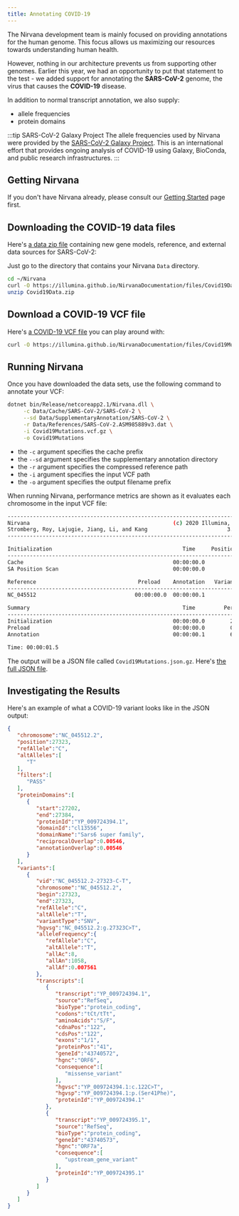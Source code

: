 ```yaml
---
title: Annotating COVID-19
---
```


The Nirvana development team is mainly focused on providing annotations for the human genome. This focus allows us maximizing our resources towards understanding human health.

However, nothing in our architecture prevents us from supporting other genomes. Earlier this year, we had an opportunity to put that statement to the test - we added support for annotating the **SARS-CoV-2** genome, the virus that causes the **COVID-19** disease.

In addition to normal transcript annotation, we also supply:
* allele frequencies
* protein domains

:::tip SARS-CoV-2 Galaxy Project
The allele frequencies used by Nirvana were provided by the [SARS-CoV-2 Galaxy Project](https://github.com/galaxyproject/SARS-CoV-2). This is an international effort that provides ongoing analysis of COVID-19 using Galaxy, BioConda, and public research infrastructures.
:::

## Getting Nirvana

If you don't have Nirvana already, please consult our [Getting Started](getting-started) page first.

## Downloading the COVID-19 data files

Here's [a data zip file](https://illumina.github.io/NirvanaDocumentation/files/Covid19Data.zip) containing new gene models, reference, and external data sources for SARS-CoV-2:

Just go to the directory that contains your Nirvana `Data` directory.

```bash
cd ~/Nirvana
curl -O https://illumina.github.io/NirvanaDocumentation/files/Covid19Data.zip
unzip Covid19Data.zip
```

## Download a COVID-19 VCF file

Here's [a COVID-19 VCF file](https://illumina.github.io/NirvanaDocumentation/files/Covid19Mutations.vcf.gz) you can play around with:

```bash
curl -O https://illumina.github.io/NirvanaDocumentation/files/Covid19Mutations.vcf.gz
```

## Running Nirvana

Once you have downloaded the data sets, use the following command to annotate your VCF:

```bash
dotnet bin/Release/netcoreapp2.1/Nirvana.dll \
     -c Data/Cache/SARS-CoV-2/SARS-CoV-2 \
     --sd Data/SupplementaryAnnotation/SARS-CoV-2 \
     -r Data/References/SARS-CoV-2.ASM985889v3.dat \
     -i Covid19Mutations.vcf.gz \
     -o Covid19Mutations
```

* the `-c` argument specifies the cache prefix
* the `--sd` argument specifies the supplementary annotation directory
* the `-r` argument specifies the compressed reference path
* the `-i` argument specifies the input VCF path
* the `-o` argument specifies the output filename prefix

When running Nirvana, performance metrics are shown as it evaluates each chromosome in the input VCF file:

```bash
---------------------------------------------------------------------------
Nirvana                                             (c) 2020 Illumina, Inc.
Stromberg, Roy, Lajugie, Jiang, Li, and Kang                         3.12.0
---------------------------------------------------------------------------

Initialization                                         Time     Positions/s
---------------------------------------------------------------------------
Cache                                               00:00:00.0
SA Position Scan                                    00:00:00.0         1763

Reference                                Preload    Annotation   Variants/s
---------------------------------------------------------------------------
NC_045512                               00:00:00.0  00:00:00.1          173

Summary                                                Time         Percent
---------------------------------------------------------------------------
Initialization                                      00:00:00.0        2.0 %
Preload                                             00:00:00.0        0.3 %
Annotation                                          00:00:00.1        6.0 %

Time: 00:00:01.5
```

The output will be a JSON file called `Covid19Mutations.json.gz`. Here's [the full JSON file](https://illumina.github.io/NirvanaDocumentation/files/Covid19Mutations.json.gz).

## Investigating the Results

Here's an example of what a COVID-19 variant looks like in the JSON output:

```json
{
   "chromosome":"NC_045512.2",
   "position":27323,
   "refAllele":"C",
   "altAlleles":[
      "T"
   ],
   "filters":[
      "PASS"
   ],
   "proteinDomains":[
      {
         "start":27202,
         "end":27384,
         "proteinId":"YP_009724394.1",
         "domainId":"cl13556",
         "domainName":"Sars6 super family",
         "reciprocalOverlap":0.00546,
         "annotationOverlap":0.00546
      }
   ],
   "variants":[
      {
         "vid":"NC_045512.2-27323-C-T",
         "chromosome":"NC_045512.2",
         "begin":27323,
         "end":27323,
         "refAllele":"C",
         "altAllele":"T",
         "variantType":"SNV",
         "hgvsg":"NC_045512.2:g.27323C>T",
         "alleleFrequency":{
            "refAllele":"C",
            "altAllele":"T",
            "allAc":8,
            "allAn":1058,
            "allAf":0.007561
         },
         "transcripts":[
            {
               "transcript":"YP_009724394.1",
               "source":"RefSeq",
               "bioType":"protein_coding",
               "codons":"tCt/tTt",
               "aminoAcids":"S/F",
               "cdnaPos":"122",
               "cdsPos":"122",
               "exons":"1/1",
               "proteinPos":"41",
               "geneId":"43740572",
               "hgnc":"ORF6",
               "consequence":[
                  "missense_variant"
               ],
               "hgvsc":"YP_009724394.1:c.122C>T",
               "hgvsp":"YP_009724394.1:p.(Ser41Phe)",
               "proteinId":"YP_009724394.1"
            },
            {
               "transcript":"YP_009724395.1",
               "source":"RefSeq",
               "bioType":"protein_coding",
               "geneId":"43740573",
               "hgnc":"ORF7a",
               "consequence":[
                  "upstream_gene_variant"
               ],
               "proteinId":"YP_009724395.1"
            }
         ]
      }
   ]
}
```

